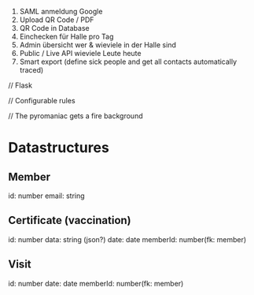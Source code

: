 1. SAML anmeldung Google
2. Upload QR Code / PDF
3. QR Code in Database
4. Einchecken für Halle pro Tag
5. Admin übersicht wer & wieviele in der Halle sind
6. Public / Live API wieviele Leute heute
7. Smart export (define sick people and get all contacts automatically traced)

// Flask

// Configurable rules

// The pyromaniac gets a fire background

# Datastructures

## Member

id: number
email: string

## Certificate (vaccination)

id: number
data: string (json?)
date: date
memberId: number(fk: member)

## Visit

id: number
date: date
memberId: number(fk: member)
